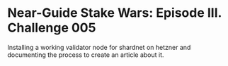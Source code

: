 # Near-Guide Stake Wars: Episode III. Challenge 005
Installing a working validator node for shardnet on hetzner and documenting the process to create an article about it.
